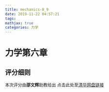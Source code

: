 ```yaml
---
title: mechanics-8_9
date: 2019-11-22 04:57:21
tags:
mathjax: true
categories: 力学
---
```

# 力学第六章

## 评分细则

本次评分由**邵文辉**助教给出
点击此处至[清华网盘链接](https://cloud.tsinghua.edu.cn/f/17ed05a6f9f44e71aedf/)
